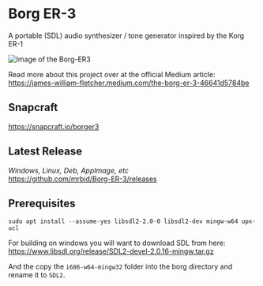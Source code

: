 # Borg ER-3
A portable (SDL) audio synthesizer / tone generator inspired by the Korg ER-1

![Image of the Borg-ER3](https://dashboard.snapcraft.io/site_media/appmedia/2023/01/borger3_eyBQLNu.png)

Read more about this project over at the official Medium article:<br>
https://james-william-fletcher.medium.com/the-borg-er-3-46641d5784be

## Snapcraft
https://snapcraft.io/borger3

## Latest Release
*Windows, Linux, Deb, AppImage, etc*<br>
https://github.com/mrbid/Borg-ER-3/releases

## Prerequisites
`sudo apt install --assume-yes libsdl2-2.0-0 libsdl2-dev mingw-w64 upx-ucl`

For building on windows you will want to download SDL from here:<br>
https://www.libsdl.org/release/SDL2-devel-2.0.16-mingw.tar.gz

And the copy the `i686-w64-mingw32` folder into the borg directory
and rename it to `SDL2`.


